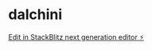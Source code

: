 # dalchini

[Edit in StackBlitz next generation editor ⚡️](https://stackblitz.com/~/github.com/irnevo/dalchini)